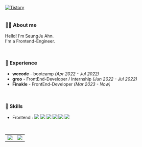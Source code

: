 
<a href = "https://ahnstarju.tistory.com/"> <img src ="https://img.shields.io/badge/Tistory-white.svg?&style=for-the-badge" alt="Tistory"/></a>

#

### 🙋‍♂️ About me
Hello! I'm SeungJu Ahn.
<br />
I'm a Frontend-Engineer.

<br/>

### 🌱 Experience
- **wecode** - bootcamp *(Apr 2022 - Jul 2022)*
- **groo** - FrontEnd-Developer / Internship *(Jun 2022 - Jul 2022)*
- **Finakle** - FrontEnd-Developer *(Mar 2023 - Now)*

<br/>

### 🔨 Skills
- Frontend : 
<img src="https://img.shields.io/badge/HTML5-E34F26?style=flat-square&logo=HTML5&logoColor=white"/></a>
<img src="https://img.shields.io/badge/CSS3-1572B6?style=flat-square&logo=CSS3&logoColor=white"/></a>
<img src="https://img.shields.io/badge/JavaScript-F7DF1E?style=flat-square&logo=JavaScript&logoColor=white"/></a>
<img src="https://img.shields.io/badge/React-61DAFB?style=flat-square&logo=React&logoColor=white"/></a>
<img src="https://img.shields.io/badge/TypeScript-3178C6?style=flat-square&logo=TypeScript&logoColor=white"/></a>
<img src="https://img.shields.io/badge/Redux-764ABC?style=flat-square&logo=Redux&logoColor=white"/></a>

<br/>

<table>
  <tr>
    <td valgn="top" width="50%">
      <img align="center" src="https://github-readme-stats.vercel.app/api?username=wkddb1359&show_icons=true&include_all_commits=true&theme=cobalt"/>
    </td>
    <td valgn="top" width="50%">
      <img align="center" src="https://github-readme-stats.vercel.app/api/top-langs/?username=wkddb1359&layout=compact&theme=cobalt" />
    </td>
  </tr>
</table>

